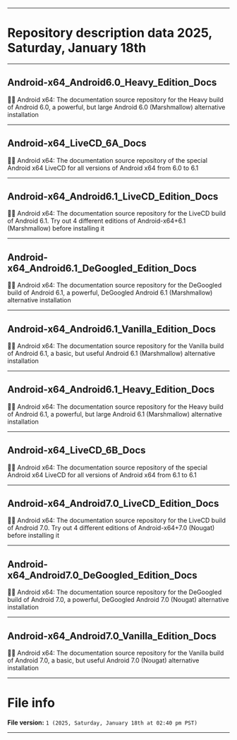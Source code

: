 
***

# Repository description data 2025, Saturday, January 18th

---

## Android-x64_Android6.0_Heavy_Edition_Docs

🤖️📖️ Android x64: The documentation source repository for the Heavy build of Android 6.0, a powerful, but large Android 6.0 (Marshmallow) alternative installation

---

## Android-x64_LiveCD_6A_Docs

🤖️📖️ Android x64: The documentation source repository of the special Android x64 LiveCD for all versions of Android x64 from 6.0 to 6.1

---

## Android-x64_Android6.1_LiveCD_Edition_Docs

🤖️📖️ Android x64: The documentation source repository for the LiveCD build of Android 6.1. Try out 4 different editions of Android-x64+6.1 (Marshmallow) before installing it 

---

## Android-x64_Android6.1_DeGoogled_Edition_Docs

🤖️📖️ Android x64: The documentation source repository for the DeGoogled build of Android 6.1, a powerful, DeGoogled Android 6.1 (Marshmallow) alternative installation 

---

## Android-x64_Android6.1_Vanilla_Edition_Docs

🤖️📖️ Android x64: The documentation source repository for the Vanilla build of Android 6.1, a basic, but useful Android 6.1 (Marshmallow) alternative installation

---

## Android-x64_Android6.1_Heavy_Edition_Docs

🤖️📖️ Android x64: The documentation source repository for the Heavy build of Android 6.1, a powerful, but large Android 6.1 (Marshmallow) alternative installation

---

## Android-x64_LiveCD_6B_Docs

🤖️📖️ Android x64: The documentation source repository of the special Android x64 LiveCD for all versions of Android x64 from 6.1 to 6.1

---

## Android-x64_Android7.0_LiveCD_Edition_Docs

🤖️📖️ Android x64: The documentation source repository for the LiveCD build of Android 7.0. Try out 4 different editions of Android-x64+7.0 (Nougat) before installing it 

---

## Android-x64_Android7.0_DeGoogled_Edition_Docs

🤖️📖️ Android x64: The documentation source repository for the DeGoogled build of Android 7.0, a powerful, DeGoogled Android 7.0 (Nougat) alternative installation 

---

## Android-x64_Android7.0_Vanilla_Edition_Docs

🤖️📖️ Android x64: The documentation source repository for the Vanilla build of Android 7.0, a basic, but useful Android 7.0 (Nougat) alternative installation

***

# File info

**File version:** `1 (2025, Saturday, January 18th at 02:40 pm PST)`

***


